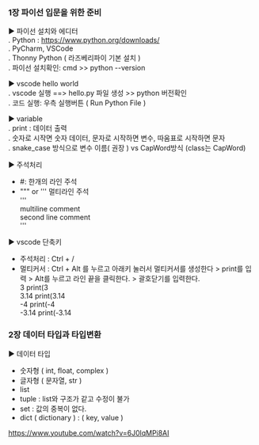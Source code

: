 ### 1장 파이선 입문을 위한 준비 <br />
▶ 파이선 설치와 에디터   <br />
. Python : https://www.python.org/downloads/ <br />
. PyCharm, VSCode <br />
. Thonny Python ( 라즈베리파이 기본 설치 ) <br />
. 파이선 설치확인: cmd >> python --version <br />

▶ vscode hello world <br />
. vscode 실행 ==> hello.py 파일 생성 >> python 버전확인 <br />
. 코드 실행: 우측 실행버튼 ( Run Python File ) <br />
 
▶ variable <br />
. print : 데이터 출력 <br />
. 숫자로 시작면 숫자 데이터, 문자로 시작하면 변수, 따움표로 시작하면 문자 <br />
. snake_case 방식으로 변수 이름( 권장 ) vs CapWord방식 (class는 CapWord) <br />

▶ 주석처리 <br />
* #: 한개의 라인 주석 <br />
* """ or ''' 멀티라인 주석 <br />
''' <br />
multiline comment <br />
second line comment <br />
''' <br />

▶ vscode 단축키 <br />
* 주석처리 : Ctrl + / <br />
* 멀티커서 : Ctrl + Alt 를 누르고 아래키 눌러서 멀티커서를 생성한다 > print를 입력 > Alt를 누르고 라인 끝을 클릭한다. > 괄호닫기를 입력한다. <br />
      3         print(3 <br />
      3.14      print(3.14 <br />
      -4        print(-4 <br />
      -3.14     print(-3.14 <br />



### 2장 데이터 타입과 타입변환 <br />
▶ 데이터 타입 <br />
  - 숫자형 ( int, float, complex )    
  - 글자형 ( 문자열, str ) 
  - list   
  - tuple : list와 구조가 같고 수정이 불가  
  - set   : 값의 중복이 없다.   
  - dict ( dictionary ) : ( key, value )  


https://www.youtube.com/watch?v=6J0lqMPi8AI
